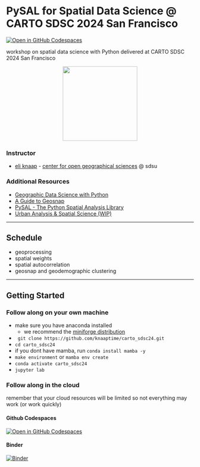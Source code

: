 # PySAL for Spatial Data Science @ CARTO SDSC 2024 San Francisco

[![Open in GitHub Codespaces](https://github.com/codespaces/badge.svg)](https://codespaces.new/knaaptime/carto_sdsc24)

workshop on spatial data science with Python delivered at CARTO SDSC 2024 San Francisco

<p align="center">
<img height=200 src='docs/figs/pysal_logo.png' >
</p>

### Instructor

* [eli knaap](https://knaaptime.com) - [center for open geographical sciences](https://cogs.sdsu.edu) @ sdsu

### Additional Resources

- [Geographic Data Science with Python](https://geographicdata.science/book/intro.html)
- [A Guide to Geosnap](https://oturns.github.io/geosnap-guide/)
- [PySAL - The Python Spatial Analysis Library](https://pysal.org)
- [Urban Analysis & Spatial Science (WIP)](https://knaaptime.com/urban_analysis/)

---

## Schedule

- geoprocessing
- spatial weights
- spatial autocorrelation
- geosnap and geodemographic clustering

---

## Getting Started


### Follow along on your own machine

- make sure you have anaconda installed
    - we recommend the [miniforge distribution](https://github.com/conda-forge/miniforge)
- ` git clone https://github.com/knaaptime/carto_sdsc24.git`
- `cd carto_sdsc24`
- if you dont have mamba, run `conda install mamba -y`
- `make environment` or `mamba env create`
- `conda activate carto_sdsc24`
- `jupyter lab`

### Follow along in the cloud

remember that your cloud resources will be limited so not everything may work (or work quickly)

#### Github Codespaces

[![Open in GitHub Codespaces](https://github.com/codespaces/badge.svg)](https://codespaces.new/knaaptime/pysal_carto_sdsc24)

#### Binder 
[![Binder](https://mybinder.org/badge_logo.svg)](https://mybinder.org/v2/gh/knaaptime/pysal_carto_sdsc24/main?urlpath=lab)
